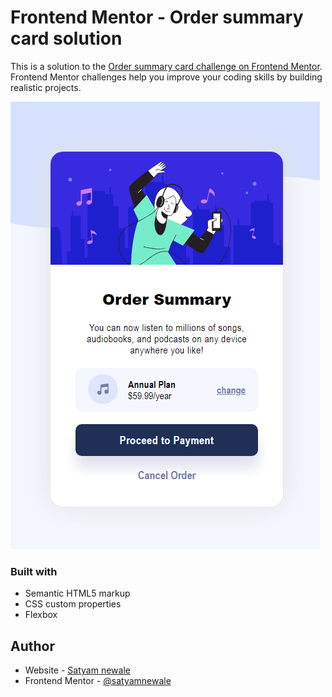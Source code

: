 # Frontend Mentor - Order summary card solution

This is a solution to the [Order summary card challenge on Frontend Mentor](https://www.frontendmentor.io/challenges/order-summary-component-QlPmajDUj). Frontend Mentor challenges help you improve your coding skills by building realistic projects. 

![screenshot](./Captureview.PNG)

### Built with

- Semantic HTML5 markup
- CSS custom properties
- Flexbox

## Author

- Website - [Satyam newale]()
- Frontend Mentor - [@satyamnewale](https://github.com/satyamnewale)